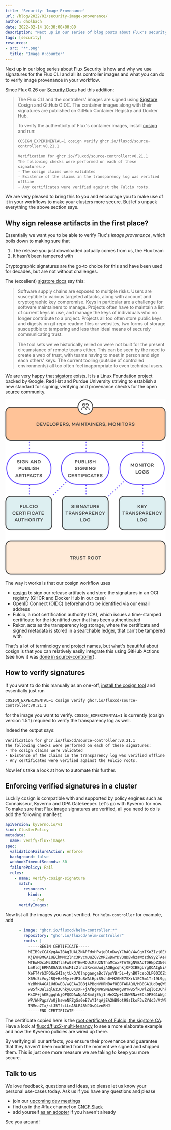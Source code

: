 ```yaml
---
title: 'Security: Image Provenance'
url: /blog/2022/02/security-image-provenance/
author: dholbach
date: 2022-02-14 10:30:00+00:00
description: "Next up in our series of blog posts about Flux's security considerations. This time: image provenance - how to make it part of your workflow and how it keeps you safe."
tags: [security]
resources:
- src: "**.png"
  title: "Image #:counter"
---
```


Next up in our blog series about Flux Security is how and why we use
signatures for the Flux CLI and all its controller images and what you
can do to verify image provenance in your workflow.

Since Flux 0.26 our [Security Docs](/docs/security/#signed-container-images)
had this addition:

> The Flux CLI and the controllers\' images are signed using
> [Sigstore](https://www.sigstore.dev/) Cosign and GitHub
> OIDC. The container images along with their signatures are published
> on GitHub Container Registry and Docker Hub.
>
> To verify the authenticity of Flux's container images, install
> [cosign](https://docs.sigstore.dev/cosign/installation/)
> and run:
>
> ```shell
> COSIGN_EXPERIMENTAL=1 cosign verify ghcr.io/fluxcd/source-controller:v0.21.1
>
> Verification for ghcr.io/fluxcd/source-controller:v0.21.1
> The following checks were performed on each of these signatures:>
> - The cosign claims were validated
> - Existence of the claims in the transparency log was verified offline
> - Any certificates were verified against the Fulcio roots.
> ```

We are very pleased to bring this to you and encourage you to make use
of it in your workflows to make your clusters more secure. But let's
unpack everything the above section says.

## Why sign release artifacts in the first place?

Essentially we want you to be able to verify Flux's *image provenance*, which
boils down to making sure that

1. The release you just downloaded actually comes from us, the Flux
   team
1. It hasn't been tampered with

Cryptographic signatures are the go-to choice for this and have been
used for decades, but are not without challenges.

The (excellent) [sigstore docs](https://docs.sigstore.dev/) say this:

> Software supply chains are exposed to multiple risks. Users are
> susceptible to various targeted attacks, along with account and
> cryptographic key compromise. Keys in particular are a challenge for
> software maintainers to manage. Projects often have to maintain a list
> of current keys in use, and manage the keys of individuals who no
> longer contribute to a project. Projects all too often store public
> keys and digests on git repo readme files or websites, two forms of
> storage susceptible to tampering and less than ideal means of securely
> communicating trust.
>
> The tool sets we've historically relied on were not built for the
> present circumstance of remote teams either. This can be seen by the
> need to create a web of trust, with teams having to meet in person and
> sign each others' keys. The current tooling (outside of controlled
> environments) all too often feel inappropriate to even technical
> users.

We are very happy that [sigstore](https://www.sigstore.dev/) exists.
It is a Linux Foundation project backed by Google, Red Hat and Purdue
University striving to establish a new standard for signing, verifying and
provenance checks for the open source community.

![sigstore architecture](featured-sigstore-architecture.png)

The way it works is that our cosign workflow uses

- [cosign](https://docs.sigstore.dev/cosign/overview) to
  sign our release artifacts and store the signatures in an OCI
  registry (GHCR and Docker Hub in our case)
- OpenID Connect (OIDC) beforehand to be identified via our email
  address
- Fulcio, a root certification authority (CA), which issues a
  time-stamped certificate for the identified user that has been
  authenticated
- Rekor, acts as the transparency log storage, where the certificate
  and signed metadata is stored in a searchable ledger, that can't
  be tampered with

That's a lot of terminology and project names, but what's beautiful
about cosign is that you can relatively easily integrate this using
GitHub Actions (see how it was [done in
source-controller](https://github.com/fluxcd/source-controller/pull/550/files)).

## How to verify signatures

If you want to do this manually as an one-off, [install the cosign
tool](https://docs.sigstore.dev/cosign/installation) and
essentially just run

```shell
COSIGN_EXPERIMENTAL=1 cosign verify ghcr.io/fluxcd/source-controller:v0.21.1
```

for the image you want to verify. `COSIGN_EXPERIMENTAL=1` is currently
(cosign version 1.5.1) required to verify the transparency log as well.

Indeed the output says:

```shell
Verification for ghcr.io/fluxcd/source-controller:v0.21.1
The following checks were performed on each of these signatures:
- The cosign claims were validated
- Existence of the claims in the transparency log was verified offline
- Any certificates were verified against the Fulcio roots.
```

Now let's take a look at how to automate this further.

## Enforcing verified signatures in a cluster

Luckily cosign is compatible with and supported by policy engines such
as Connaisseur, Kyverno and OPA Gatekeeper. Let's go with Kyverno for
now. To make sure that Flux image signatures are verified, all you need
to do is add the following manifest:

```yaml
apiVersion: kyverno.io/v1
kind: ClusterPolicy
metadata:
  name: verify-flux-images
spec:
  validationFailureAction: enforce
  background: false
  webhookTimeoutSeconds: 30
  failurePolicy: Fail
  rules:
    - name: verify-cosign-signature
      match:
        resources:
          kinds:
            - Pod
      verifyImages:
```

Now list all the images you want verified. For `helm-controller` for
example, add

```yaml
      - image: "ghcr.io/fluxcd/helm-controller:*"
        repository: "ghcr.io/fluxcd/helm-controller"
        roots: |
          -----BEGIN CERTIFICATE-----
          MIIB9zCCAXygAwIBAgIUALZNAPFdxHPwjeDloDwyYChAO/4wCgYIKoZIzj0EAwMw
          KjEVMBMGA1UEChMMc2lnc3RvcmUuZGV2MREwDwYDVQQDEwhzaWdzdG9yZTAeFw0y
          MTEwMDcxMzU2NTlaFw0zMTEwMDUxMzU2NThaMCoxFTATBgNVBAoTDHNpZ3N0b3Jl
          LmRldjERMA8GA1UEAxMIc2lnc3RvcmUwdjAQBgcqhkjOPQIBBgUrgQQAIgNiAAT7
          XeFT4rb3PQGwS4IajtLk3/OlnpgangaBclYpsYBr5i+4ynB07ceb3LP0OIOZdxex
          X69c5iVuyJRQ+Hz05yi+UF3uBWAlHpiS5sh0+H2GHE7SXrk1EC5m1Tr19L9gg92j
          YzBhMA4GA1UdDwEB/wQEAwIBBjAPBgNVHRMBAf8EBTADAQH/MB0GA1UdDgQWBBRY
          wB5fkUWlZql6zJChkyLQKsXF+jAfBgNVHSMEGDAWgBRYwB5fkUWlZql6zJChkyLQ
          KsXF+jAKBggqhkjOPQQDAwNpADBmAjEAj1nHeXZp+13NWBNa+EDsDP8G1WWg1tCM
          WP/WHPqpaVo0jhsweNFZgSs0eE7wYI4qAjEA2WB9ot98sIkoF3vZYdd3/VtWB5b9
          TNMea7Ix/stJ5TfcLLeABLE4BNJOsQ4vnBHJ
          -----END CERTIFICATE-----

```

The certificate copied here is the [root certificate of Fulcio, the
sigstore CA](https://github.com/SigStore/fulcio#status).
Have a look at
[fluxcd/flux2-multi-tenancy](https://github.com/fluxcd/flux2-multi-tenancy)
to see a more elaborate example and how the Kyverno policies are wired
up there.

By verifying all our artifacts, you ensure their provenance and
guarantee that they haven't been modified from the moment we signed and
shipped them. This is just one more measure we are taking to keep you
more secure.

## Talk to us

We love feedback, questions and ideas, so please let us know your
personal use-cases today. Ask us if you have any questions and please

- join our [upcoming dev meetings](/community/#meetings)
- find us in the \#flux channel on [CNCF Slack](https://slack.cncf.io/)
- add yourself [as an adopter](/adopters/) if you haven't already

See you around!
